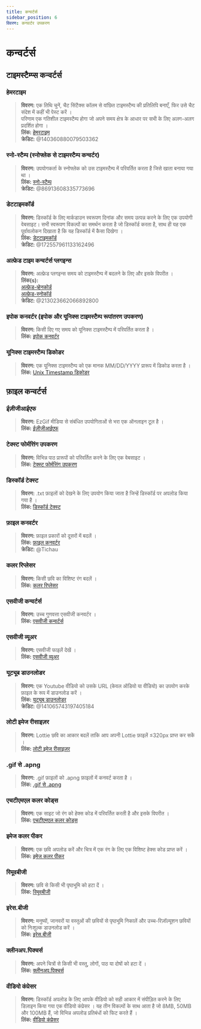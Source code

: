 ```yaml
---
title: कन्वर्टर्स
sidebar_position: 6
विवरण: कनवर्टर उपकरण
---
```


# कन्वर्टर्स
## टाइमस्टैम्प्स  कन्वर्टर्स 
### **हेमरटाइम**
> __विवरण:__ एक तिथि चुनें, चैट सिंटैक्स कॉलम से वांछित टाइमस्टैम्प की प्रतिलिपि बनाएँ, फिर उसे चैट संदेश में कहीं भी पेस्ट करें ।   <br/>
परिणाम एक गतिशील टाइमस्टैम्प होगा जो अपने समय क्षेत्र के आधार पर सभी के लिए अलग-अलग प्रदर्शित होगा ।   <br/>
__लिंक:__ [हेमरटाइम](https://hammertime.djdavid98.art/)   <br/>
__क्रेडिट:__ @140360880079503362

### **स्नो-स्टैम्प (स्नोफ्लेक से टाइमस्टैम्प कन्वर्टर)** 
> __विवरण:__ उपयोगकर्ता के स्नोफ्लेक को उस टाइमस्टैम्प में परिवर्तित करता है जिसे खाता बनाया गया था ।   <br/>
__लिंक:__ [स्नो-स्टैम्प](https://snowsta.mp/)   <br/>
__क्रेडिट:__ @86913608335773696

### **डेटटाइमकॉर्ड** 
> __विवरण:__ डिस्कॉर्ड के लिए मार्कडाउन स्वरूपण दिनांक और समय उत्पन्न करने के लिए एक उपयोगी वेबसाइट। सभी स्वरूपण विकल्पों का समर्थन करता है जो डिस्कॉर्ड करता है, साथ ही यह एक पूर्वावलोकन दिखाता है कि यह डिस्कॉर्ड में कैसा दिखेगा ।   <br/>
__लिंक:__ [डेटटाइमकॉर्ड](https://datetimecord.rauf.wtf/)  <br/>
__क्रेडिट:__ @172557961133162496

### **अल्फ्रेड टाइम कन्वर्टर्स प्लगइन्स**
> __विवरण:__ अल्फ्रेड प्लगइन्स समय को टाइमस्टैम्प में बदलने के लिए और इसके विपरीत ।   <br/>
__लिंक(s):__   <br/>
[अल्फ्रेड-व्हेनकोर्ड](https://github.com/HilbertGilbertson/alfred-whencord)   <br/>
[अल्फ्रेड-स्नोकॉर्ड](https://github.com/HilbertGilbertson/alfred-snowcord)   <br/>
__क्रेडिट:__ @213023662066892800

### **इपोक कनवर्टर (इपोक और यूनिक्स टाइमस्टैम्प रूपांतरण उपकरण)**
> __विवरण:__ किसी दिए गए समय को यूनिक्स टाइमस्टैम्प में परिवर्तित करता है ।   <br/>
__लिंक:__ [इपोक कनवर्टर](https://www.epochconverter.com/) 

### **यूनिक्स टाइमस्टैम्प डिकोडर**
> __विवरण:__ एक यूनिक्स टाइमस्टैम्प को एक मानक MM/DD/YYYY प्रारूप में डिकोड करता है ।   <br/>
__लिंक:__ [Unix Timestamp डिकोडर](https://www.unixtimestamp.com/)

## फ़ाइल कन्वर्टर्स 

### **ईज़ीजीआईएफ**
> __विवरण:__ EzGif मीडिया से संबंधित उपयोगिताओं से भरा एक ऑनलाइन टूल है ।  <br/>
__लिंक:__ [ईज़ीजीआईएफ](https://ezgif.com)

### **टेक्स्ट फोर्मत्तिंग उपकरण**
> __विवरण:__ विभिन्न पाठ प्रारूपों को परिवर्तित करने के लिए एक वेबसाइट ।   <br/>
__लिंक:__ [टेक्स्ट फोर्मत्तिंग उपकरण](http://www.unit-conversion.info/texttools/)

### **डिस्कॉर्ड टेक्स्ट**
> __विवरण:__ .txt फ़ाइलों को देखने के लिए उपयोग किया जाता है जिन्हें डिस्कॉर्ड पर अपलोड किया गया है ।   <br/>
__लिंक:__ [डिस्कॉर्ड टेक्स्ट](https://txt.discord.website/)

### **फ़ाइल कनवर्टर**
> __विवरण:__ फ़ाइल प्रकारों को दूसरों में बदलें ।   <br/>
__लिंक:__ [फ़ाइल कनवर्टर](https://github.com/Tichau/FileConverter)   <br/>
__क्रेडिट:__ @Tichau

### **कलर रिप्लेसर**
> __विवरण:__ किसी छवि का विशिष्ट रंग बदलें ।  <br/>
__लिंक:__ [कलर रिप्लेसर](https://www2.lunapic.com/editor/?action=replace-color)

### **एसवीजी कन्वर्टर्स**
> __विवरण:__ उच्च गुणवत्ता एसवीजी कनवर्टर ।  <br/>
__लिंक:__ [एसवीजी कन्वर्टर्स](https://picsvg.com/)

### **एसवीजी व्यूअर**
> __विवरण:__ एसवीजी फाइलें देखें ।   <br/>
__लिंक:__ [एसवीजी व्यूअर](https://www.svgviewer.dev/)

### **यूट्यूब डाउनलोडर**
> __विवरण:__ एक Youtube वीडियो को उसके URL (केवल ऑडियो या वीडियो) का उपयोग करके फ़ाइल के रूप में डाउनलोड करें । <br/>
__लिंक:__ [यूट्यूब डाउनलोडर](http://youtube.tpcstld.me/) <br/>
__क्रेडिट:__ @141065743197405184

### **लोटी इमेज रीसाइज़र**
> __विवरण:__ Lottie छवि का आकार बदलें ताकि आप अपनी Lottie फ़ाइलें ≤320px प्राप्त कर सकें ।   <br/>
__लिंक:__ [लोटी इमेज रीसाइज़र](https://lottieresizer.tech/)

### **.gif से .apng**
> __विवरण:__ .gif फ़ाइलों को .apng फ़ाइलों में कनवर्ट करता है ।   <br/>
__लिंक:__ [.gif से .apng](https://www.freeconvert.com/convert/gif-to-apng)

### **एचटीएमएल कलर कोड्स**
> __विवरण:__ एक साइट जो रंग को हेक्स कोड में परिवर्तित करती है और इसके विपरीत ।   <br/>
__लिंक:__ [एचटीएमएल कलर कोड्स](https://htmlcolorcodes.com/)

### **इमेज कलर पीकर**
> __विवरण:__ एक छवि अपलोड करें और चित्र में एक रंग के लिए एक विशिष्ट हेक्स कोड प्राप्त करें ।   <br/>
__लिंक:__ [इमेज कलर पीकर](https://imagecolorpicker.com/)

### **रिमूवबीजी**
 > __विवरण:__ छवि से किसी भी पृष्ठभूमि को हटा दें ।   <br/>
 __लिंक:__ [रिमूवबीजी](https://www.remove.bg/upload)

### **इरेस.बीजी**
> __विवरण:__ मनुष्यों, जानवरों या वस्तुओं की छवियों से पृष्ठभूमि निकालें और उच्च-रिज़ॉल्यूशन छवियों को निःशुल्क डाउनलोड करें ।   <br/>
__लिंक:__ [इरेस.बीजी](https://www.erase.bg/)

### **क्लीनअप.पिक्चर्स**
> __विवरण:__ अपने चित्रों से किसी भी वस्तु, लोगों, पाठ या दोषों को हटा दें ।   <br/>
__लिंक:__ [क्लीनअप.पिक्चर्स ](https://cleanup.pictures/)

### **वीडियो कंप्रेसर**
> __विवरण:__ डिस्कॉर्ड अपलोड के लिए आपके वीडियो को सही आकार में संपीड़ित करने के लिए डिज़ाइन किया गया एक वीडियो कंप्रेसर । यह तीन विकल्पों के साथ आता है जो 8MB, 50MB और 100MB हैं, जो विभिन्न अपलोड प्रतिबंधों को फिट करते हैं ।   <br/>
__लिंक:__ [वीडियो कंप्रेसर](https://8mb.video/)
